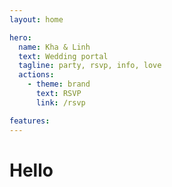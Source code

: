 ```yaml
---
layout: home

hero:
  name: Kha & Linh
  text: Wedding portal
  tagline: party, rsvp, info, love
  actions:
    - theme: brand
      text: RSVP
      link: /rsvp

features:
---
```


# Hello
